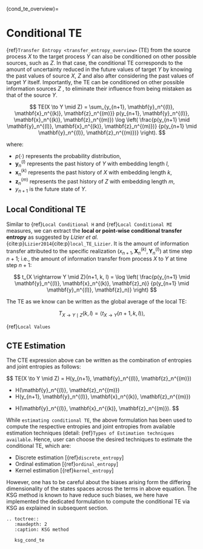 (cond_te_overview)=
# Conditional TE
{ref}`Transfer Entropy <transfer_entropy_overview>` (TE) from the source process $X$ to the target process $Y$ can also be conditioned on other possible sources, such as $Z$. In that case, the conditional TE corresponds to the amount of uncertainty reduced in the future values of target $Y$ by knowing the past values of source $X$, $Z$ and also after considering the past values of target $Y$ itself.
Importantly, the TE can be conditioned on other possible information sources $Z$ , to eliminate their influence from being mistaken as that of the source $Y$.

$$
TE(X \to Y \mid Z) = \sum_{y_{n+1}, \mathbf{y}_n^{(l)}, \mathbf{x}_n^{(k)}, \mathbf{z}_n^{(m)}}
p(y_{n+1}, \mathbf{y}_n^{(l)}, \mathbf{x}_n^{(k)}, \mathbf{z}_n^{(m)})
\log \left( \frac{p(y_{n+1} \mid \mathbf{y}_n^{(l)}, \mathbf{x}_n^{(k)}, \mathbf{z}_n^{(m)})}
{p(y_{n+1} \mid \mathbf{y}_n^{(l)}, \mathbf{z}_n^{(m)})} \right).
$$

where:
- $p(\cdot)$ represents the probability distribution,
- $\mathbf{y}_n^{(l)}$ represents the past history of $Y$ with embedding length $l$,
- $\mathbf{x}_n^{(k)}$ represents the past history of $X$ with embedding length $k$,
- $\mathbf{z}_n^{(m)}$ represents the past history of $Z$ with embedding length $m$,
- $y_{n+1}$ is the future state of $Y$.

## Local Conditional TE
Similar to {ref}`Local Conditional H` and {ref}`Local Conditional MI` measures, we can extract the **local or point-wise conditional transfer entropy** as suggested by _Lizier et al._ {cite:p}`Lizier2014`{cite:p}`local_TE_Lizier`.  It is the amount of information transfer attributed to the specific realization $(x_{n+1}, \mathbf{X}_n^{(k)}, \mathbf{Y}_n^{(l)})$ at time step $n+1$; i.e., the amount of information transfer from process $X$ to $Y$ at time step $n+1$:

$$
t_{X \rightarrow Y \mid Z}(n+1, k, l) = \log \left( \frac{p(y_{n+1} \mid \mathbf{y}_n^{(l)}, \mathbf{x}_n^{(k)}, \mathbf{z}_n)}
{p(y_{n+1} \mid \mathbf{y}_n^{(l)}, \mathbf{z}_n)} \right)
$$

The TE as we know can be written as the global average of the local TE:

$$
T_{X \rightarrow Y \mid Z}(k, l) = \langle t_{X \rightarrow Y}(n + 1, k, l) \rangle,
$$

{ref}`Local Values`

## CTE Estimation
The CTE expression above can be written as the combination of entropies and joint entropies as follows:

$$
TE(X \to Y \mid Z) = H(y_{n+1}, \mathbf{y}_n^{(l)}, \mathbf{z}_n^{(m)})
- H(\mathbf{y}_n^{(l)}, \mathbf{z}_n^{(m)})
- H(y_{n+1}, \mathbf{y}_n^{(l)}, \mathbf{x}_n^{(k)}, \mathbf{z}_n^{(m)})
+ H(\mathbf{y}_n^{(l)}, \mathbf{x}_n^{(k)}, \mathbf{z}_n^{(m)}).
$$

While `estimating conditional TE`, the above formulation has been used to compute the respective entropies and joint entropies from available estimation techniques (detail: {ref}`Types of Estimation techniques available`. Hence, user can choose the desired techniques to estimate the conditional TE, which are:
- Discrete estimation [{ref}`discrete_entropy`]
- Ordinal estimation [{ref}`ordinal_entropy`]
- Kernel estimation [{ref}`kernel_entropy`]

However, one has to be careful about the biases arising form the differing dimensionality of the states spaces across the terms in above equation. The KSG method is known to have reduce such biases, we here have implemented the dedicated formulation to compute the conditional TE via KSG as explained in subsequent section.

```{eval-rst}
.. toctree::
   :maxdepth: 2
   :caption: KSG method

   ksg_cond_te
 ```
